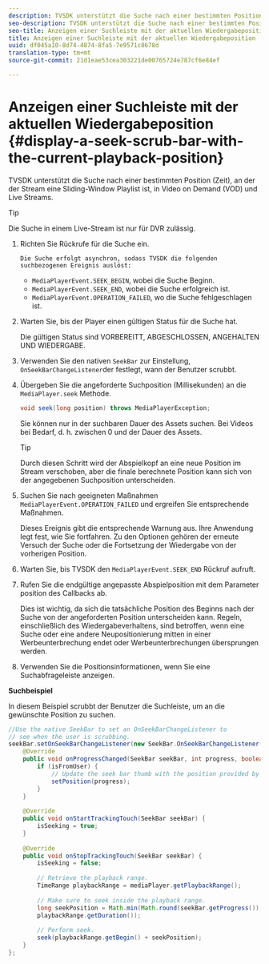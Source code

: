 ```yaml
---
description: TVSDK unterstützt die Suche nach einer bestimmten Position (Zeit), an der der Stream eine Sliding-Window Playlist ist, in Video on Demand (VOD) und Live Streams.
seo-description: TVSDK unterstützt die Suche nach einer bestimmten Position (Zeit), an der der Stream eine Sliding-Window Playlist ist, in Video on Demand (VOD) und Live Streams.
seo-title: Anzeigen einer Suchleiste mit der aktuellen Wiedergabeposition
title: Anzeigen einer Suchleiste mit der aktuellen Wiedergabeposition
uuid: df045a10-8d74-4874-8fa5-7e9571c8678d
translation-type: tm+mt
source-git-commit: 21d1eae53cea303221de00765724e787cf6e84ef

---
```



# Anzeigen einer Suchleiste mit der aktuellen Wiedergabeposition {#display-a-seek-scrub-bar-with-the-current-playback-position}

TVSDK unterstützt die Suche nach einer bestimmten Position (Zeit), an der der Stream eine Sliding-Window Playlist ist, in Video on Demand (VOD) und Live Streams.

>[!TIP]
>
>Die Suche in einem Live-Stream ist nur für DVR zulässig.

1. Richten Sie Rückrufe für die Suche ein.

       Die Suche erfolgt asynchron, sodass TVSDK die folgenden suchbezogenen Ereignis auslöst:
   
   * `MediaPlayerEvent.SEEK_BEGIN`, wobei die Suche Beginn.
   * `MediaPlayerEvent.SEEK_END`, wobei die Suche erfolgreich ist.
   * `MediaPlayerEvent.OPERATION_FAILED`, wo die Suche fehlgeschlagen ist.

1. Warten Sie, bis der Player einen gültigen Status für die Suche hat.

   Die gültigen Status sind VORBEREITT, ABGESCHLOSSEN, ANGEHALTEN UND WIEDERGABE.
1. Verwenden Sie den nativen `SeekBar` zur Einstellung, `OnSeekBarChangeListener`der festlegt, wann der Benutzer scrubbt.
1. Übergeben Sie die angeforderte Suchposition (Millisekunden) an die `MediaPlayer.seek` Methode.

   ```java
   void seek(long position) throws MediaPlayerException;
   ```

   Sie können nur in der suchbaren Dauer des Assets suchen. Bei Videos bei Bedarf, d. h. zwischen 0 und der Dauer des Assets.

   >[!TIP]
   >
   >Durch diesen Schritt wird der Abspielkopf an eine neue Position im Stream verschoben, aber die finale berechnete Position kann sich von der angegebenen Suchposition unterscheiden.

1. Suchen Sie nach geeigneten Maßnahmen `MediaPlayerEvent.OPERATION_FAILED` und ergreifen Sie entsprechende Maßnahmen.

   Dieses Ereignis gibt die entsprechende Warnung aus. Ihre Anwendung legt fest, wie Sie fortfahren. Zu den Optionen gehören der erneute Versuch der Suche oder die Fortsetzung der Wiedergabe von der vorherigen Position.

1. Warten Sie, bis TVSDK den `MediaPlayerEvent.SEEK_END` Rückruf aufruft.
1. Rufen Sie die endgültige angepasste Abspielposition mit dem Parameter position des Callbacks ab.

   Dies ist wichtig, da sich die tatsächliche Position des Beginns nach der Suche von der angeforderten Position unterscheiden kann. Regeln, einschließlich des Wiedergabeverhaltens, sind betroffen, wenn eine Suche oder eine andere Neupositionierung mitten in einer Werbeunterbrechung endet oder Werbeunterbrechungen übersprungen werden.

1. Verwenden Sie die Positionsinformationen, wenn Sie eine Suchabfrageleiste anzeigen.

<!--<a id="example_EEB73818260C43C8B5AE12BA68548AB7"></a>-->

**Suchbeispiel**

In diesem Beispiel scrubbt der Benutzer die Suchleiste, um an die gewünschte Position zu suchen.

```java
//Use the native SeekBar to set an OnSeekBarChangeListener to 
// see when the user is scrubbing. 
seekBar.setOnSeekBarChangeListener(new SeekBar.OnSeekBarChangeListener() { 
    @Override 
    public void onProgressChanged(SeekBar seekBar, int progress, boolean isFromUser) { 
        if (isFromUser) { 
            // Update the seek bar thumb with the position provided by the user. 
            setPosition(progress); 
        } 
    } 
 
    @Override 
    public void onStartTrackingTouch(SeekBar seekBar) { 
        isSeeking = true; 
    } 
 
    @Override 
    public void onStopTrackingTouch(SeekBar seekBar) { 
        isSeeking = false; 
 
        // Retrieve the playback range. 
        TimeRange playbackRange = mediaPlayer.getPlaybackRange(); 
 
        // Make sure to seek inside the playback range. 
        long seekPosition = Math.min(Math.round(seekBar.getProgress()), 
        playbackRange.getDuration()); 
     
        // Perform seek. 
        seek(playbackRange.getBegin() + seekPosition); 
    } 
}; 
```

